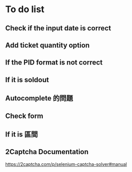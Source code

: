 # To do list

## Check if the input date is correct

## Add ticket quantity option

## If the PID format is not correct

## If it is soldout

## Autocomplete 的問題

## Check form

## If it is 區間

## 2Captcha Documentation

https://2captcha.com/p/selenium-captcha-solver#manual
